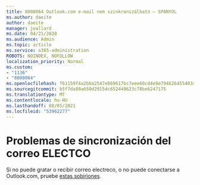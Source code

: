 ```yaml
---
title: 8000064 Outlook.com e-mail nem szinkronizálható – SPANYOL
ms.author: daeite
author: daeite
manager: joallard
ms.date: 04/21/2020
ms.audience: Admin
ms.topic: article
ms.service: o365-administration
ROBOTS: NOINDEX, NOFOLLOW
localization_priority: Normal
ms.custom:
- "1136"
- "8000064"
ms.openlocfilehash: f61159f4a2bba2547e869617bc7eee60cd4e8e79462645540344418b0a39f475
ms.sourcegitcommit: b5f7da89a650d2915dc652449623c78be6247175
ms.translationtype: MT
ms.contentlocale: hu-HU
ms.lasthandoff: 08/05/2021
ms.locfileid: "53962277"
---
```

# <a name="problemas-de-sincronizacin-del-correo-electrnico"></a>Problemas de sincronización del correo ELECTCO

Si no puede gratar o recibir correo electreco, o no puede conectarse a Outlook.com, pruebe [estas sobiriones](https://support.office.com/es-es/article/solución-de-problemas-de-sincronización-del-correo-electrónico-de-outlook-com-d39e3341-8d79-4bf1-b3c7-ded602233642?ui=es-ES&rs=es-ES&ad=ES?wt.mc_id=Office_Outlook_com_Alchemy).
